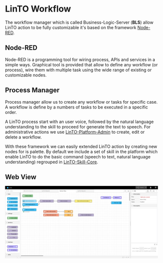 
# LinTO Workflow
The workflow manager which is called Business-Logic-Server (**BLS**) allow LinTO action to be fully customizable it's based on the framework [Node-RED](https://nodered.org).

## Node-RED
Node-RED is a programming tool for wiring process, APIs and services in a simple ways.
Graphical tool is provided that allow to define any workflow (or process), wire them with multiple task using the wide range of existing or customizable nodes.

## Process Manager
Process manager allow us to create any workflow or tasks for specific case. A workflow is define by a numbers of tasks to be executed in a specific order.

A LinTO process start with an user voice, followed by the natural language understanding to the skill to proceed for generate the text to speech. For administrative actions we use [LinTO-Platform-Admin](https://github.com/linto-ai/linto-platform-admin) to create, edit or delete a workflow.

With these framework we can easily extended LinTO action by creating new nodes for is palette. By default we include a set of skill in the platform which enable LinTO to do the basic command (speech to text, natural language understanding) regrouped in [LinTO-Skill-Core](https://github.com/linto-ai/linto-skills-core).

## Web View
<p align="center">
  <img src="../_media/skills/nodered/red_ui.png" alt="red_ui"/>
</p>
